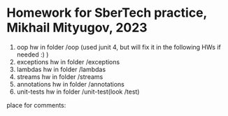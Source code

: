 # Homework for SberTech practice, Mikhail Mityugov, 2023
1. oop hw in folder /oop (used junit 4, but will fix it in the following HWs if needed  :) )
2. exceptions hw in folder /exceptions
3. lambdas hw in folder /lambdas
4. streams hw in folder /streams
5. annotations hw in folder /annotations
6. unit-tests hw in folder /unit-test(look /test)

place for comments:

